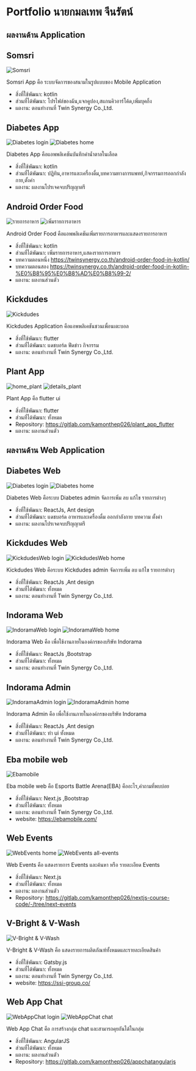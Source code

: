 # Portfolio นายกมลเทพ จีนรัตน์

## ผลงานด้าน Application

## Somsri
![Somsri](Somsri/01.png)

Somsri App คือ ระบบจัดการของสนามในรูปแบบของ Mobile Application 
 - สิ่งที่ใช้พัฒนา: kotlin
 - ส่วนที่ได้พัฒนา: โปรไฟล์ของฉัน,แจกคูปอง,สแกนคิวอาร์โค้ด,เพิ่มบุคกิ้ง
 - ผลงาน: ตอนทำงานที่ Twin Synergy Co.,Ltd.
  
## Diabetes App
![Diabetes login](DiabetesApp/1.png)
![Diabetes home](DiabetesApp/2.png)

Diabetes App คือแอพพลิเคชันบันทึกค่าน้ำตาลในเลือด
 - สิ่งที่ใช้พัฒนา: kotlin
 - ส่วนที่ได้พัฒนา: ปฎิทิน,อาหารและเครื่องดื่ม,บทความทางการแพทย์,กิจกรรมการออกกำลังกาย,ตั้งค่า
 - ผลงาน: ผลงานโปรเจคจบปริญญาตรี

## Android Order Food
![รายการอาหาร](AndroidOrderFood/1.png)
![เพิ่มรายการอาหาร](AndroidOrderFood/2.png)

Android Order Food คือแอพพลิเคชันเพิ่มรายการอาหารและแสดงรายการอาหาร
 - สิ่งที่ใช้พัฒนา: kotlin
 - ส่วนที่ได้พัฒนา: เพิ่มรายการอาหาร,แสดงรายการอาหาร
 - บทความตอนหนึ่ง https://twinsynergy.co.th/android-order-food-in-kotlin/
 - บทความตอนสอง https://twinsynergy.co.th/android-order-food-in-kotlin-%E0%B8%95%E0%B8%AD%E0%B8%99-2/
 - ผลงาน: ผลงานส่วนตัว
  
## Kickdudes
![Kickdudes](Kickdudes/01.jpg)

Kickdudes Application คือแอพพลิเคชันชวนเพื่อนเตะบอล
 - สิ่งที่ใช้พัฒนา: flutter
 - ส่วนที่ได้พัฒนา: แดชบอร์ด ฟีดข่าว กิจกรรม
 - ผลงาน: ตอนทำงานที่ Twin Synergy Co.,Ltd.

## Plant App
![home_plant](PlantApp/home_plant.png)
![details_plant](PlantApp/details_plant.png)

Plant App คือ flutter ui 
 - สิ่งที่ใช้พัฒนา: flutter
 - ส่วนที่ได้พัฒนา: ทั้งหมด
 - Repository: https://gitlab.com/kamonthep026/plant_app_flutter
 - ผลงาน: ผลงานส่วนตัว
  
## ผลงานด้าน Web Application

## Diabetes Web
![Diabetes login](DiabetesWeb/1.png)
![Diabetes home](DiabetesWeb/2.png)

Diabetes Web คือระบบ Diabetes admin จัดการเพิ่ม ลบ แก้ไข รายการต่างๆ
 - สิ่งที่ใช้พัฒนา: ReactJs, Ant design
 - ส่วนที่ได้พัฒนา: แดชบอร์ด อาหารและเครื่องดื่ม ออกกำลังกาย บทความ ตั้งค่า
 - ผลงาน: ผลงานโปรเจคจบปริญญาตรี

## Kickdudes Web
![KickdudesWeb login](KickdudesWeb/1.png)
![KickdudesWeb home](KickdudesWeb/2.png)

Kickdudes Web คือระบบ Kickdudes admin จัดการเพิ่ม ลบ แก้ไข รายการต่างๆ
 - สิ่งที่ใช้พัฒนา: ReactJs ,Ant design
 - ส่วนที่ได้พัฒนา: ทั้งหมด
 - ผลงาน: ตอนทำงานที่ Twin Synergy Co.,Ltd.

## Indorama Web
![IndoramaWeb login](IndoramaWeb/1.Login.jpg)
![IndoramaWeb home](IndoramaWeb/2.Home.jpg)

Indorama Web คือ เพื่อใช้งานภายในองค์กรของบริษัท Indorama
 - สิ่งที่ใช้พัฒนา: ReactJs ,Bootstrap
 - ส่วนที่ได้พัฒนา: ทั้งหมด
 - ผลงาน: ตอนทำงานที่ Twin Synergy Co.,Ltd.

## Indorama Admin
![IndoramaAdmin login](IndoramaAdmin/1.jpg)
![IndoramaAdmin home](IndoramaAdmin/2.jpg)

Indorama Admin คือ เพื่อใช้งานภายในองค์กรของบริษัท Indorama
 - สิ่งที่ใช้พัฒนา: ReactJs ,Ant design
 - ส่วนที่ได้พัฒนา: ทำ ui ทั้งหมด
 - ผลงาน: ตอนทำงานที่ Twin Synergy Co.,Ltd.
  
## Eba mobile web
![Ebamobile](Ebamobile/1.jpeg)

Eba mobile web คือ Esports Battle Arena(EBA) คืออะไร,คำถามที่พบบ่อย
 - สิ่งที่ใช้พัฒนา: Next.js ,Bootstrap
 - ส่วนที่ได้พัฒนา: ทั้งหมด
 - ผลงาน: ตอนทำงานที่ Twin Synergy Co.,Ltd.
 - website: https://ebamobile.com/

## Web Events
![WebEvents home](WebEvents/home.jpeg)
![WebEvents all-events](WebEvents/all-events.jpeg)

Web Events คือ แสดงรายการ Events และค้นหา หรือ รายละเอียด Events
 - สิ่งที่ใช้พัฒนา: Next.js 
 - ส่วนที่ได้พัฒนา: ทั้งหมด
 - ผลงาน: ผลงานส่วนตัว
 - Repository: https://gitlab.com/kamonthep026/nextjs-course-code/-/tree/next-events

## V-Bright & V-Wash
![V-Bright & V-Wash](V-Bright&V-Wash/1.jpeg)

V-Bright & V-Wash คือ แสดงรายการผลิตภัณฑ์ทั้งหมดและรายละเอียดสินค้า
 - สิ่งที่ใช้พัฒนา: Gatsby.js
 - ส่วนที่ได้พัฒนา: ทั้งหมด
 - ผลงาน: ตอนทำงานที่ Twin Synergy Co.,Ltd.
 - website: https://ssi-group.co/

## Web App Chat
![WebAppChat login](WebAppChat/login.jpeg)
![WebAppChat chat](WebAppChat/chat.jpeg)

Web App Chat คือ การสร้างกลุ่ม chat และสามารถคุยกันได้ในกลุ่ม
 - สิ่งที่ใช้พัฒนา: AngularJS
 - ส่วนที่ได้พัฒนา: ทั้งหมด
 - ผลงาน: ผลงานส่วนตัว
 - Repository: https://gitlab.com/kamonthep026/appchatangularjs
